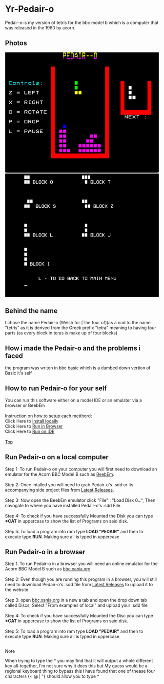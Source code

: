 # Yr-Pedair-o
Pedair-o is my version of tetris for the bbc model b which is a computer that was released in the 1980 by acorn.
## Photos
![alt text](https://raw.githubusercontent.com/Dunvantkai/Yr-Pedair-o/main/Programs_Photos/Game.png)
![alt text](https://raw.githubusercontent.com/Dunvantkai/Yr-Pedair-o/main/Programs_Photos/blocksV2.bmp)
## Behind the name
I chose the name Pedair-o (Welsh for (The four of))as a nod to the name "tetris" as it is derived from the Greek prefix "tetra" meaning to having four parts (as every block in teras is make up of four blocks)
## How i made the Pedair-o and the problems i faced
the program was writen in bbc basic which is a dumbed down vertion of Basic it's self
## How to run Pedair-o for your self 
You can run this software either on a model IDE or an emulater via a browser or BeebEm <br><br>
Instruction on how to setup each metthord: <br> Click Here to <a href="#run-pedair-o-on-a-local-computer">Install locally</a> <br> Click Here to <a href="#run-pedair-o-in-a-browser">Run in Browser</a> <br> Click Here to <a href="#run-pedair-o-in-a-browser">Run on IDE</a> <br><br>
<a href="#yr-pedair-o">Top</a>
## Run Pedair-o on a local computer
Step 1: To run Pedair-o on your computer you will first need to download an emulator for the Acorn BBC Model B such as [BeebEm](https://github.com/stardot/beebem-windows/releases/download/4.19/BeebEm419.exe). <br><br>
Step 2: Once intalled you will need to grab Pedair-o's .sdd or its accompanying side project files from [Latest Releases](https://github.com/Dunvantkai/Yr-Pedair-o/releases). <br><br>
Step 3: Now open the BeebEm emulator click "File" : "Load Disk 0...", Then navogate to where you have installed Pedair-o's .sdd File. <br><br>
Step 4: To check if you have successfully Mounted the Disk you can type <b>*CAT</b> in uppercase to show the list of Programs on said disk. <br><br>
Step 5: To load a program into ram type <b>LOAD "PEDAIR"</b> and then  to execute type <b>RUN</b>. Making sure all is typed in uppercase
## Run Pedair-o in a browser
Step 1: To run Pedair-o in a browser you will need an online emulator for the Acorn BBC Model B such as [bbc.xania.org](https://bbc.xania.org/) <br><br>
Step 2: Even though you are running this program in a browser, you will still need to download Pedair-o's .sdd file from [Latest Releases](https://github.com/Dunvantkai/Yr-Pedair-o/releases) to upload it to the website <br><br>
Step 3: open [bbc.xania.org](https://bbc.xania.org/) in a new a tab and open the drop down tab called Discs, Select "From examples of local" and upload your .sdd file <br><br>
Step 4: To check if you have successfully Mounted the Disc you can type <b>*CAT</b> in uppercase to show the list of Programs on said disk. <br><br>
Step 5: To load a program into ram type <b>LOAD "PEDAIR"</b> and then  to execute type <b>RUN</b>. Making sure all is typed in uppercase. <br><br>
> [!NOTE]
> When trying to type the * you may find that it will output a whole different key all-together, I'm not sure why it does this but My guess would be a regional keyboard thing to bypass this i have found that one of thease four characters {~ @ | "} should allow you to type *
